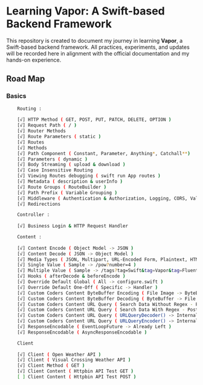 # Learning Vapor: A Swift-based Backend Framework

This repository is created to document my journey in learning **Vapor**, a Swift-based backend framework. All practices, experiments, and updates will be recorded here in alignment with the official documentation and my hands-on experience.

## Road Map

### Basics
```bash
    Routing :
    
    [√] HTTP Method ( GET, POST, PUT, PATCH, DELETE, OPTION )
    [√] Request Path ( / )
    [√] Router Methods
    [√] Route Parameters ( static )
    [√] Routes
    [√] Methods
    [√] Path Component ( Constant, Parameter, Anything*, Catchall**)
    [√] Parameters ( dynamic )
    [√] Body Streaming ( upload & download )
    [√] Case Insensitive Routing
    [√] Viewing Routes debugging ( swift run App routes )
    [√] Metadata ( description & userInfo )
    [√] Route Groups ( RouteBuilder )
    [√] Path Prefix ( Variable Grouping )
    [√] Middleware ( Authentication & Authorization, Logging, CORS, Validation, Modification )
    [√] Redirections
```
```bash
    Controller :
    
    [√] Business Login & HTTP Request Handler 
```
```bash
    Content :
    
    [√] Content Encode ( Object Model -> JSON )
    [√] Content Decode ( JSON -> Object Model )
    [√] Media Types ( JSON, Multipart, URL-Encoded Form, Plaintext, HTML )
    [√] Single Value ( Sample -> /pow?number=4 )
    [√] Multiple Value ( Sample -> /tags?tag=Swift&tag=Vapor&tag=Fluent)
    [√] Hooks ( afterDecode & beforeEncode )
    [√] Override Default Global ( All -> configure.swift )
    [√] Override Default One-Off ( Specific -> Handler )
    [√] Custom Coders Content ByteBuffer Encoding ( File Image -> ByteBuffer)
    [√] Custom Coders Content ByteBuffer Decoding ( ByteBuffer -> File Image )
    [√] Custom Coders Content URL Query ( Search Data Without Regex - PostgreSQL )
    [√] Custom Coders Content URL Query ( Search Data With Regex - PostgreSQL )
    [√] Custom Coders Content URL Query ( URLQueryDecoder() -> Internal Access Level )
    [√] Custom Coders Content URL Query ( URLQueryEncoder() -> Internal Access Level )
    [√] ResponseEncodable ( EventLoopFuture -> Already Left )
    [√] ResponseEncodable ( AsyncResponseEncodable )
```
```bash
    Client
    
    [√] Client ( Open Weather API ) 
    [√] Client ( Visual Crossing Weather API )
    [√] Client Method ( GET )
    [√] Client Content ( Httpbin API Test GET )
    [ ] Client Content ( Httpbin API Test POST )
```
